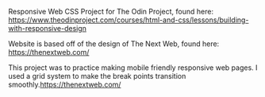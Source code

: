 Responsive Web CSS Project for The Odin Project, found here: https://www.theodinproject.com/courses/html-and-css/lessons/building-with-responsive-design

Website is based off of the design of The Next Web, found here: https://thenextweb.com/

This project was to practice making mobile friendly responsive web pages. I used a grid system to make the break points transition smoothly.https://thenextweb.com/
